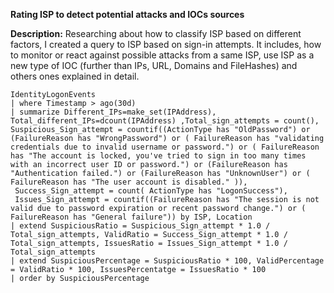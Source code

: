 **Rating ISP to detect potential attacks and IOCs sources**

**Description:** Researching about how to classify ISP based on different factors, I created a query to ISP based on sign-in attempts. It includes, how to monitor or react against possible attacks from a same ISP, use ISP as a new type of IOC (further than IPs, URL, Domains and FileHashes) and others ones explained in detail.

```
IdentityLogonEvents
| where Timestamp > ago(30d)
| summarize Different_IPs=make_set(IPAddress), Total_different_IPs=dcount(IPAddress) ,Total_sign_attempts = count(), Suspicious_Sign_attempt = countif((ActionType has "OldPassword") or (FailureReason has "WrongPassword") or ( FailureReason has "validating credentials due to invalid username or password.") or ( FailureReason has "The account is locked, you've tried to sign in too many times with an incorrect user ID or password.") or (FailureReason has "Authentication failed.") or (FailureReason has "UnknownUser") or ( FailureReason has "The user account is disabled." )),
 Success_Sign_attempt = count( ActionType has "LogonSuccess"),
 Issues_Sign_attempt = countif((FailureReason has "The session is not valid due to password expiration or recent password change.") or ( FailureReason has "General failure")) by ISP, Location
| extend SuspiciousRatio = Suspicious_Sign_attempt * 1.0 / Total_sign_attempts, ValidRatio = Success_Sign_attempt * 1.0 / Total_sign_attempts, IssuesRatio = Issues_Sign_attempt * 1.0 / Total_sign_attempts
| extend SuspiciousPercentage = SuspiciousRatio * 100, ValidPercentage = ValidRatio * 100, IssuesPercentatge = IssuesRatio * 100
| order by SuspiciousPercentage
```

